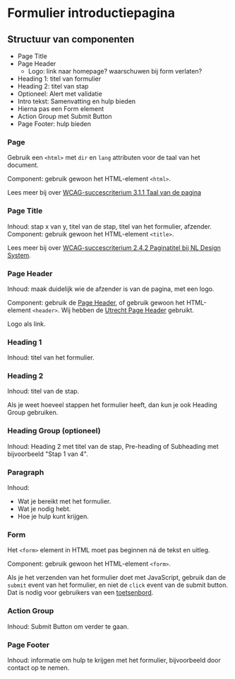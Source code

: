 <!-- @license CC0-1.0 -->

# Formulier introductiepagina

## Structuur van componenten

- Page Title
- Page Header
  - Logo: link naar homepage? waarschuwen bij form verlaten?
- Heading 1: titel van formulier
- Heading 2: titel van stap
- Optioneel: Alert met validatie
- Intro tekst: Samenvatting en hulp bieden
- Hierna pas een Form element
- Action Group met Submit Button
- Page Footer: hulp bieden

### Page

Gebruik een `<html>` met `dir` en `lang` attributen voor de taal van het document.

Component: gebruik gewoon het HTML-element `<html>`.

Lees meer bij over [WCAG-succescriterium 3.1.1 Taal van de pagina](https://nldesignsystem.nl/wcag/3.1.1)

### Page Title

Inhoud: stap x van y, titel van de stap, titel van het formulier, afzender.
Component: gebruik gewoon het HTML-element `<title>`.

Lees meer bij over [WCAG-succescriterium 2.4.2 Paginatitel bij NL Design System](https://nldesignsystem.nl/wcag/2.4.2/).

### Page Header

Inhoud: maak duidelijk wie de afzender is van de pagina, met een logo.

Component: gebruik de [Page Header](https://nldesignsystem.nl/page-header/), of gebruik gewoon het HTML-element `<header>`. Wij hebben de [Utrecht Page Header](https://nl-design-system.github.io/utrecht/storybook-react/?path=/docs/react-page-header--docs) gebruikt.

Logo als link.

### Heading 1

Inhoud: titel van het formulier.

### Heading 2

Inhoud: titel van de stap.

Als je weet hoeveel stappen het formulier heeft, dan kun je ook Heading Group gebruiken.

### Heading Group (optioneel)

Inhoud: Heading 2 met titel van de stap, Pre-heading of Subheading met bijvoorbeeld "Stap 1 van 4".

### Paragraph

Inhoud:

- Wat je bereikt met het formulier.
- Wat je nodig hebt.
- Hoe je hulp kunt krijgen.

### Form

Het `<form>` element in HTML moet pas beginnen ná de tekst en uitleg.

Component: gebruik gewoon het HTML-element `<form>`.

Als je het verzenden van het formulier doet met JavaScript, gebruik dan de `submit` event van het formulier, en niet de `click` event van de submit button. Dat is nodig voor gebruikers van een [toetsenbord](https://nldesignsystem.nl/wcag/2.1.1).

### Action Group

Inhoud: Submit Button om verder te gaan.

### Page Footer

Inhoud: informatie om hulp te krijgen met het formulier, bijvoorbeeld door contact op te nemen.
